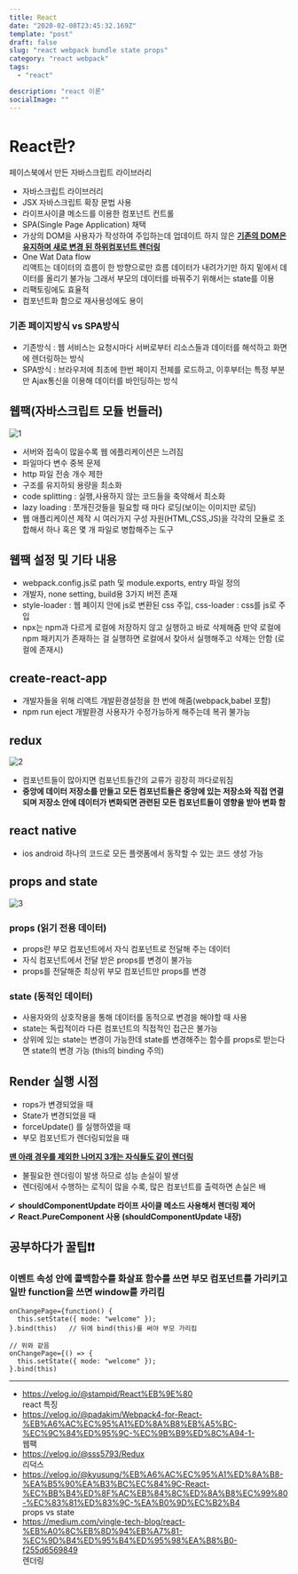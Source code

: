 ```yaml
---
title: React
date: "2020-02-08T23:45:32.169Z"
template: "post"
draft: false
slug: "react webpack bundle state props"
category: "react webpack"
tags:
  - "react"

description: "react 이론"
socialImage: ""
---
```


# React란?

페이스북에서 만든 자바스크립트 라이브러리

- 자바스크립트 라이브러리
- JSX 자바스크립트 확장 문법 사용
- 라이프사이클 메소드를 이용한 컴포넌트 컨트롤
- SPA(Single Page Application) 채택
- 가상의 DOM을 사용자가 작성하여 주입하는데 업데이트 하지 않은 <u>**기존의 DOM은 유지하며 새로 변경 된 하위컴포넌트 렌더링**</u>
- One Wat Data flow  
  리액트는 데이터의 흐름이 한 방향으로만 흐름
  데이터가 내려가기만 하지 밑에서 데이터를 올리기 불가능
  그래서 부모의 데이터를 바꿔주기 위해서는 state를 이용
- 리팩토링에도 효율적
- 컴포넌트화 함으로 재사용성에도 용이

### 기존 페이지방식 vs SPA방식

- 기존방식 : 웹 서비스는 요청시마다 서버로부터 리소스들과 데이터를 해석하고 화면에 렌더링하는 방식
- SPA방식 : 브라우저에 최초에 한번 페이지 전체를 로드하고, 이후부터는 특정 부분만 Ajax통신을 이용해 데이터를 바인딩하는 방식

## 웹팩(자바스크립트 모듈 번들러)

![1](https://images.velog.io/post-images/padakim/e71fd1c0-f4aa-11e8-affc-df78f35dc7ac/-2018-11-22-12.15.03.png)

- 서버와 접속이 많을수록 웹 에플리케이션은 느려짐
- 파일마다 변수 중복 문제
- http 파일 전송 개수 제한
- 구조를 유지하되 용량을 최소화
- code splitting : 실행,사용하지 않는 코드들을 축약해서 최소화
- lazy loading : 쪼개진것들을 필요할 때 마다 로딩(보이는 이미지만 로딩)
- 웹 애플리케이션 제작 시 여러가지 구성 자원(HTML,CSS,JS)을 각각의 모듈로 조합해서 하나 혹은 몇 개 파일로 병합해주는 도구

## 웹팩 설정 및 기타 내용

- webpack.config.js로 path 및 module.exports, entry 파일 정의
- 개발자, none setting, build용 3가지 버전 존재
- style-loader : 웹 페이지 안에 js로 변환된 css 주입, css-loader : css를 js로 주입
- npx는 npm과 다르게 로컬에 저장하지 않고 실행하고 바로 삭제해줌
  만약 로컬에 npm 패키지가 존재하는 걸 실행하면 로컬에서 찾아서 실행해주고 삭제는 안함
  (로컬에 존재시)

## create-react-app

- 개발자들을 위해 리액트 개발환경설정을 한 번에 해줌(webpack,babel 포함)
- npm run eject 개발환경 사용자가 수정가능하게 해주는데 복귀 불가능

## redux

![2](https://camo.githubusercontent.com/ab7d58d6490c527f07c7a99097dc8a36588cfad9/68747470733a2f2f63646e2d696d616765732d312e6d656469756d2e636f6d2f6d61782f313630302f312a3837644a35454233796444375f4162684b6234554f512e706e67)

- 컴포넌트들이 많아지면 컴포넌트들간의 교류가 굉장히 까다로워짐
- **중앙에 데이터 저장소를 만들고 모든 컴포넌트들은 중앙에 있는 저장소와 직접 연결되며 저장소 안에 데이터가 변화되면 관련된 모든 컴포넌트들이 영향을 받아 변화 함**

## react native

- ios android 하나의 코드로 모든 플랫폼에서 동작할 수 있는 코드 생성 가능

## props and state

![3](https://user-images.githubusercontent.com/6733004/45532511-48d9b100-b82f-11e8-8f3d-6611900edc02.png)

### props (읽기 전용 데이터)

- props란 부모 컴포넌트에서 자식 컴포넌트로 전달해 주는 데이터
- 자식 컴포넌트에서 전달 받은 props를 변경이 불가능
- props를 전달해준 최상위 부모 컴포넌트만 props를 변경

### state (동적인 데이터)

- 사용자와의 상호작용을 통해 데이터를 동적으로 변경을 해야할 때 사용
- state는 독립적이라 다른 컴포넌트의 직접적인 접근은 불가능
- 상위에 있는 state는 변경이 가능한데 state를 변경해주는 함수를 props로 받는다면 state의 변경 가능 (this의 binding 주의)

## Render 실행 시점

- rops가 변경되었을 때
- State가 변경되었을 때
- forceUpdate() 를 실행하였을 때
- 부모 컴포넌트가 렌더링되었을 때

**<u> 맨 아래 경우를 제외한 나머지 3개는 자식들도 같이 렌더링</u>**

- 불필요한 렌더링이 발생 하므로 성능 손실이 발생
- 렌더링에서 수행하는 로직이 많을 수록, 많은 컴포넌트를 출력하면 손실은 배

✔ **shouldComponentUpdate 라이프 사이클 메소드 사용해서 렌더링 제어**  
✔ **React.PureComponent 사용 (shouldComponentUpdate 내장)**

## 공부하다가 꿀팁❗❗

### 이벤트 속성 안에 콜백함수를 화살표 함수를 쓰면 부모 컴포넌트를 가리키고 일반 function을 쓰면 window를 카리킴

```
onChangePage={function() {
  this.setState({ mode: "welcome" });
}.bind(this)   // 뒤에 bind(this)를 써야 부모 가리킴

// 위와 같음
onChangePage={() => {
  this.setState({ mode: "welcome" });
}.bind(this)
```

---

- https://velog.io/@stampid/React%EB%9E%80  
  react 특징
- https://velog.io/@padakim/Webpack4-for-React-%EB%A6%AC%EC%95%A1%ED%8A%B8%EB%A5%BC-%EC%9C%84%ED%95%9C-%EC%9B%B9%ED%8C%A94-1-  
  웹팩
- https://velog.io/@sss5793/Redux  
  리덕스
- https://velog.io/@kyusung/%EB%A6%AC%EC%95%A1%ED%8A%B8-%EA%B5%90%EA%B3%BC%EC%84%9C-React-%EC%BB%B4%ED%8F%AC%EB%84%8C%ED%8A%B8%EC%99%80-%EC%83%81%ED%83%9C-%EA%B0%9D%EC%B2%B4  
  props vs state
- https://medium.com/vingle-tech-blog/react-%EB%A0%8C%EB%8D%94%EB%A7%81-%EC%9D%B4%ED%95%B4%ED%95%98%EA%B8%B0-f255d6569849  
  렌더링
